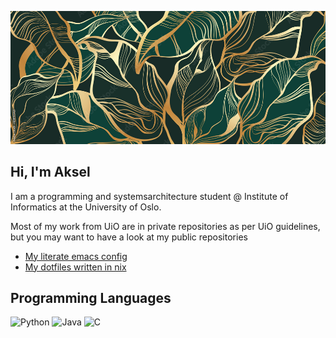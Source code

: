 ![Image](./images/leaves_background.jpg)

## Hi, I'm Aksel
I am a programming and systemsarchitecture student @ Institute of Informatics
at the University of Oslo. 

Most of my work from UiO are in private repositories as per UiO guidelines, but
you may want to have a look at my public repositories
- [My literate emacs config](https://github.com/aksel-os/.emacs.d)
- [My dotfiles written in nix](https://github.com/aksel-os/.dotfiles)

## Programming Languages
![Python](https://img.shields.io/badge/python-3670A0?style=for-the-badge&logo=python&logoColor=ffdd54)
![Java](https://img.shields.io/badge/java-%23ED8B00.svg?style=for-the-badge&logo=openjdk&logoColor=white)
![C](https://img.shields.io/badge/c-%2300599C.svg?style=for-the-badge&logo=c&logoColor=white)
